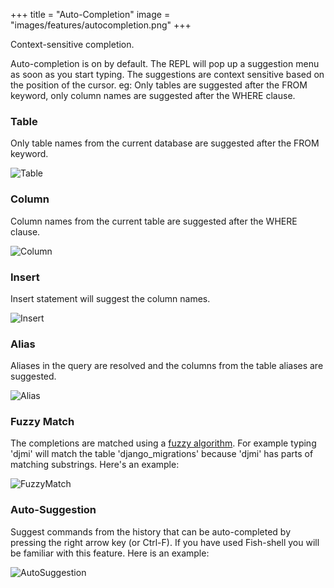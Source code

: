 +++
title = "Auto-Completion"
image = "images/features/autocompletion.png"
+++

Context-sensitive completion.

<!--more-->

Auto-completion is on by default. The REPL will pop up a suggestion menu as soon as you start typing. The suggestions are context sensitive based on the position of the cursor. eg: Only tables are suggested after the FROM keyword, only column names are suggested after the WHERE clause.


### Table

Only table names from the current database are suggested after the FROM keyword.

![Table](/images/docs/table.png)

### Column

Column names from the current table are suggested after the WHERE clause.

![Column](/images/docs/column.png)

### Insert 

Insert statement will suggest the column names.

![Insert](/images/docs/insert.png)

### Alias

Aliases in the query are resolved and the columns from the table aliases are suggested.

![Alias](/images/docs/alias.png)

### Fuzzy Match

The completions are matched using a [fuzzy algorithm](http://blog.amjith.com/fuzzyfinder-in-10-lines-of-python). For example typing 'djmi' will match the table 'django_migrations' because 'djmi' has parts of matching substrings. Here's an example:

![FuzzyMatch](/images/docs/fuzzy.png)

### Auto-Suggestion

Suggest commands from the history that can be auto-completed by pressing the right arrow key (or Ctrl-F). If you have used Fish-shell you will be familiar with this feature. Here is an example:

![AutoSuggestion](/images/docs/suggestion.png)
